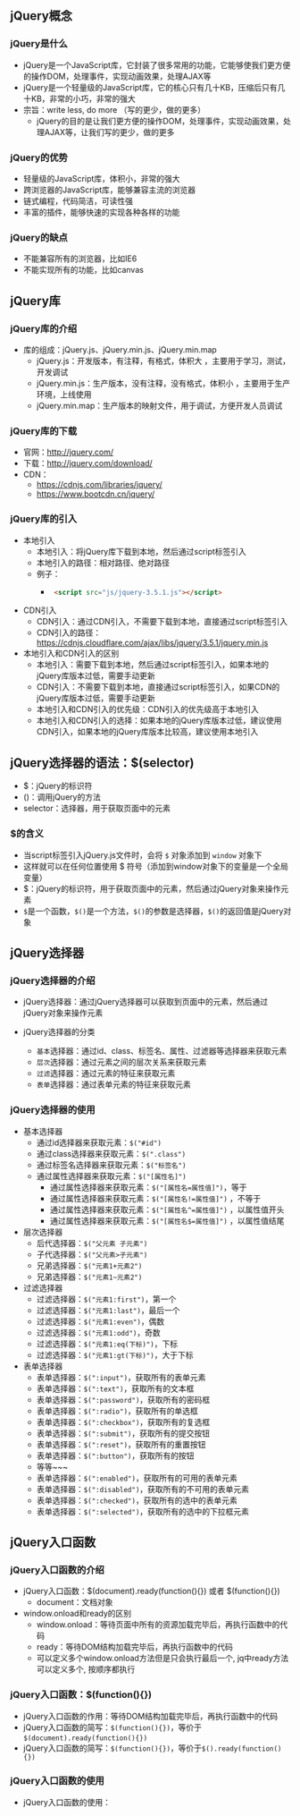 ## jQuery概念

### jQuery是什么

 - jQuery是一个JavaScript库，它封装了很多常用的功能，它能够使我们更方便的操作DOM，处理事件，实现动画效果，处理AJAX等
 - jQuery是一个轻量级的JavaScript库，它的核心只有几十KB，压缩后只有几十KB，非常的小巧，非常的强大
 - 宗旨：write less, do more （写的更少，做的更多）
     - jQuery的目的是让我们更方便的操作DOM，处理事件，实现动画效果，处理AJAX等，让我们写的更少，做的更多

### jQuery的优势

 - 轻量级的JavaScript库，体积小，非常的强大
 - 跨浏览器的JavaScript库，能够兼容主流的浏览器
 - 链式编程，代码简洁，可读性强
 - 丰富的插件，能够快速的实现各种各样的功能

### jQuery的缺点

 - 不能兼容所有的浏览器，比如IE6
 - 不能实现所有的功能，比如canvas


## jQuery库

### jQuery库的介绍

 - 库的组成：jQuery.js、jQuery.min.js、jQuery.min.map
     - jQuery.js：开发版本，有注释，有格式，体积大 ，主要用于学习，测试，开发调试
     - jQuery.min.js：生产版本，没有注释，没有格式，体积小 ，主要用于生产环境，上线使用
     - jQuery.min.map：生产版本的映射文件，用于调试，方便开发人员调试

### jQuery库的下载

 - 官网：http://jquery.com/
 - 下载：http://jquery.com/download/
 - CDN：
     - https://cdnjs.com/libraries/jquery/
     - https://www.bootcdn.cn/jquery/


### jQuery库的引入

 - 本地引入
     - 本地引入：将jQuery库下载到本地，然后通过script标签引入
     - 本地引入的路径：相对路径、绝对路径
     - 例子：
         - ```html
            <script src="js/jquery-3.5.1.js"></script>
            ```
 - CDN引入
     - CDN引入：通过CDN引入，不需要下载到本地，直接通过script标签引入
     - CDN引入的路径：https://cdnjs.cloudflare.com/ajax/libs/jquery/3.5.1/jquery.min.js
 - 本地引入和CDN引入的区别
     - 本地引入：需要下载到本地，然后通过script标签引入，如果本地的jQuery库版本过低，需要手动更新
     - CDN引入：不需要下载到本地，直接通过script标签引入，如果CDN的jQuery库版本过低，需要手动更新
     - 本地引入和CDN引入的优先级：CDN引入的优先级高于本地引入
     - 本地引入和CDN引入的选择：如果本地的jQuery库版本过低，建议使用CDN引入，如果本地的jQuery库版本比较高，建议使用本地引入

## jQuery选择器的语法：$(selector)

 - $：jQuery的标识符
 - ()：调用jQuery的方法
 - selector：选择器，用于获取页面中的元素

### $的含义

 - 当script标签引入jQuery.js文件时，会将 `$` 对象添加到 `window` 对象下
 - 这样就可以在任何位置使用 $ 符号（添加到window对象下的变量是一个全局变量）
 - $：jQuery的标识符，用于获取页面中的元素，然后通过jQuery对象来操作元素
 - `$`是一个函数，`$()`是一个方法，`$()`的参数是选择器，`$()`的返回值是jQuery对象


## jQuery选择器

### jQuery选择器的介绍

 - jQuery选择器：通过jQuery选择器可以获取到页面中的元素，然后通过jQuery对象来操作元素

 - jQuery选择器的分类
     - `基本`选择器：通过id、class、标签名、属性、过滤器等选择器来获取元素
     - `层次`选择器：通过元素之间的层次关系来获取元素
     - `过滤`选择器：通过元素的特征来获取元素
     - `表单`选择器：通过表单元素的特征来获取元素
  
### jQuery选择器的使用

 - 基本选择器
     - 通过id选择器来获取元素：`$("#id")`
     - 通过class选择器来获取元素：`$(".class")`
     - 通过标签名选择器来获取元素：`$("标签名")`
     - 通过属性选择器来获取元素：`$("[属性名]")`
         - 通过属性选择器来获取元素：`$("[属性名=属性值]")`，等于
         - 通过属性选择器来获取元素：`$("[属性名!=属性值]")` ，不等于
         - 通过属性选择器来获取元素：`$("[属性名^=属性值]")` ，以属性值开头
         - 通过属性选择器来获取元素：`$("[属性名$=属性值]")` ，以属性值结尾
 - 层次选择器
     - 后代选择器：`$("父元素 子元素")`
     - 子代选择器：`$("父元素>子元素")`
     - 兄弟选择器：`$("元素1+元素2")`
     - 兄弟选择器：`$("元素1~元素2")`
 - 过滤选择器
     - 过滤选择器：`$("元素1:first")`，第一个
     - 过滤选择器：`$("元素1:last")`，最后一个
     - 过滤选择器：`$("元素1:even")`，偶数
     - 过滤选择器：`$("元素1:odd")`，奇数
     - 过滤选择器：`$("元素1:eq(下标)")`，下标
     - 过滤选择器：`$("元素1:gt(下标)")`，大于下标
 - 表单选择器
     - 表单选择器：`$(":input")`，获取所有的表单元素
     - 表单选择器：`$(":text")`，获取所有的文本框
     - 表单选择器：`$(":password")`，获取所有的密码框
     - 表单选择器：`$(":radio")`，获取所有的单选框
     - 表单选择器：`$(":checkbox")`，获取所有的复选框
     - 表单选择器：`$(":submit")`，获取所有的提交按钮
     - 表单选择器：`$(":reset")`，获取所有的重置按钮
     - 表单选择器：`$(":button")`，获取所有的按钮
     - 等等~~~
     - 表单选择器：`$(":enabled")`，获取所有的可用的表单元素
     - 表单选择器：`$(":disabled")`，获取所有的不可用的表单元素
     - 表单选择器：`$(":checked")`，获取所有的选中的表单元素
     - 表单选择器：`$(":selected")`，获取所有的选中的下拉框元素


## jQuery入口函数

### jQuery入口函数的介绍

 - jQuery入口函数：$(document).ready(function(){}) 或者 $(function(){})
     - document：文档对象
 - window.onload和ready的区别
     - window.onload：等待页面中所有的资源加载完毕后，再执行函数中的代码
     - ready：等待DOM结构加载完毕后，再执行函数中的代码
     - 可以定义多个window.onload方法但是只会执行最后一个, jq中ready方法可以定义多个, 按顺序都执行

### jQuery入口函数：$(function(){})

 - jQuery入口函数的作用：等待DOM结构加载完毕后，再执行函数中的代码
 - jQuery入口函数的简写：`$(function(){})`，等价于`$(document).ready(function(){})`
 - jQuery入口函数的简写：`$(function(){})`，等价于`$().ready(function(){})`

### jQuery入口函数的使用

 - jQuery入口函数的使用：